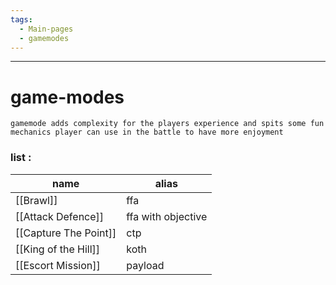 ```yaml
---
tags:
  - Main-pages
  - gamemodes
---
```

---
# game-modes

```
gamemode adds complexity for the players experience and spits some fun mechanics player can use in the battle to have more enjoyment 
```
### list :

| name                  | alias              |
| --------------------- | ------------------ |
| [[Brawl]]             | ffa                |
| [[Attack Defence]]    | ffa with objective |
| [[Capture The Point]] | ctp                |
| [[King of the Hill]]  | koth               |
| [[Escort Mission]]    | payload            |
